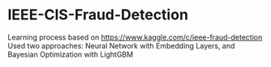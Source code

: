 # IEEE-CIS-Fraud-Detection
Learning process based on https://www.kaggle.com/c/ieee-fraud-detection  
Used two approaches: Neural Network with Embedding Layers, and Bayesian Optimization with LightGBM  
